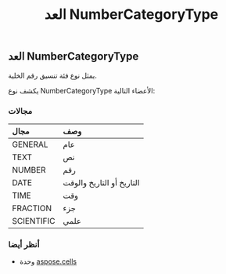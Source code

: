 ﻿---
title: العد NumberCategoryType
second_title: Aspose.Cells for Python via .NET API المراجع
description:
type: docs
weight: 2260
url: /ar/python-net/aspose.cells/numbercategorytype/
is_root: false
---
##  العد NumberCategoryType
يمثل نوع فئة تنسيق رقم الخلية.



يكشف نوع NumberCategoryType الأعضاء التالية:

###  مجالات
| مجال| وصف|
| :- | :- |
| GENERAL | عام|
| TEXT | نص|
| NUMBER | رقم|
| DATE | التاريخ أو التاريخ والوقت|
| TIME | وقت|
| FRACTION | جزء|
| SCIENTIFIC | علمي|



###  أنظر أيضا
* وحدة [aspose.cells](..)
